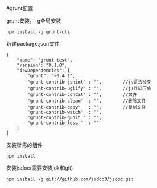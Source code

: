 #grunt配置

grunt安装，-g全局安装

	npm install -g grunt-cli

新建package.json文件

	{
		"name": "grunt-test",
		"version": "0.1.0",
		"devDependencies": {
			"grunt": "~0.4.1",
			"grunt-contrib-jshint" : "",		//js语法检查
			"grunt-contrib-uglify" : "",		//js代码压缩
			"grunt-contrib-concat" : "",		//文件
			"grunt-contrib-clean"  : "",		//删除文件
			"grunt-contrib-copy"   : "",		//复制文件
			"grunt-contrib-watch"  : "",		
			"grunt-contrib-qunit " : "",
			"grunt-contrib-less "  : ""
		}
	}

安装所需的组件

```shell
npm install
```

安装jsdoc(需要安装jdk和git)

```shell
npm install -g git://github.com/jsdoc3/jsdoc.git
```